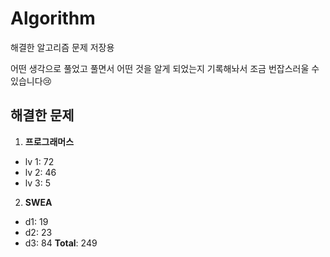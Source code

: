 # Algorithm
해결한 알고리즘 문제 저장용

어떤 생각으로 풀었고 풀면서 어떤 것을 알게 되었는지 기록해놔서 조금 번잡스러울 수 있습니다😢





## 해결한 문제
1.  **프로그래머스**
-  lv 1: 72
-  lv 2: 46
-  lv 3: 5
2.  **SWEA**
-  d1: 19
-  d2: 23
-  d3: 84
**Total**:  249
